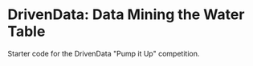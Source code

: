 # DrivenData: Data Mining the Water Table
Starter code for the DrivenData "Pump it Up" competition.


